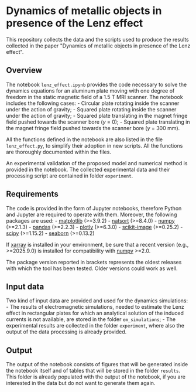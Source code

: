 # Dynamics of metallic objects in presence of the Lenz effect

This repository collects the data and the scripts used to produce the results collected in the paper "Dynamics of metallic objects in presence of the Lenz effect".

## Overview

The notebook `lenz_effect.ipynb` provides the code necessary to solve the dynamics equations for an aluminum plate moving with one degree of freedom in the static magnetic field of a 1.5 T MRI scanner. The notebook includes the following cases:
    - Circular plate rotating inside the scanner under the action of gravity;
    - Squared plate rotating inside the scanner under the action of gravity;
    - Squared plate translating in the magnet fringe field pushed towards the scanner bore ($y$ = 0);
    - Squared plate translating in the magnet fringe field pushed towards the scanner bore ($y$ = 300 mm).
	
All the functions defined in the notebook are also listed in the file `lenz_effect.py`, to simplify their adoption in new scripts.
All the functions are thoroughly documented within the files.

An experimental validation of the proposed model and numerical method is provided in the notebook. The collected experimental data and their processing script are contained in folder `experiment`.

## Requirements

The code is provided in the form of Jupyter notebooks, therefore Python and Jupyter are required to operate with them.
Moreover, the following packages are used:
    - [matplotlib](https://matplotlib.org/) (>=3.9.2)
    - [natsort](https://pypi.org/project/natsort/) (>=8.4.0)
    - [numpy](https://numpy.org) (>=2.1.3)
    - [pandas](https://pandas.pydata.org/) (>=2.2.3)
    - [plotly](https://plotly.com/python/) (>=6.3.0)
    - [scikit-image](https://scikit-image.org/) (>=0.25.2)
    - [scipy](https://scipy.org) (>=1.15.2)
    - [seaborn](https://seaborn.pydata.org/) (>=0.13.2)

If [xarray](https://docs.xarray.dev/en/stable/index.html) is installed in your environment, be sure that a recent version (e.g., >=2025.9.0) is installed for compatibility with [numpy](https://numpy.org) >=2.0.

The package version reported in brackets represents the oldest releases with which the tool has been tested.
Older versions could work as well.

## Input data

Two kind of input data are provided and used for the dynamics simulations:
    - The results of electromagnetic simulations, needed to estimate the Lenz effect in rectangular plates for which an analytical solution of the induced currents is not available, are stored in the folder `em_simulations`;
    - The experimental results are collected in the folder `experiment`, where also the output of the data processing is already provided.

## Output

The output of the notebook consists of figures that will be generated inside the notebook itself and of tables that will be stored in the folder `results`.
This folder is already populated with the output of the notebook, if you are interested in the data but do not want to generate them again.
